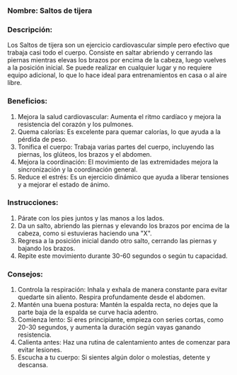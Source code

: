 ### Nombre: Saltos de tijera

### Descripción:
Los Saltos de tijera son un ejercicio cardiovascular simple pero efectivo que trabaja casi todo el cuerpo. Consiste en saltar abriendo y cerrando las piernas mientras elevas los brazos por encima de la cabeza, luego vuelves a la posición inicial. Se puede realizar en cualquier lugar y no requiere equipo adicional, lo que lo hace ideal para entrenamientos en casa o al aire libre.

### Beneficios:
1. Mejora la salud cardiovascular: Aumenta el ritmo cardíaco y mejora la resistencia del corazón y los pulmones.
2. Quema calorías: Es excelente para quemar calorías, lo que ayuda a la pérdida de peso.
3. Tonifica el cuerpo: Trabaja varias partes del cuerpo, incluyendo las piernas, los glúteos, los brazos y el abdomen.
4. Mejora la coordinación: El movimiento de las extremidades mejora la sincronización y la coordinación general.
5. Reduce el estrés: Es un ejercicio dinámico que ayuda a liberar tensiones y a mejorar el estado de ánimo.

### Instrucciones:
1. Párate con los pies juntos y las manos a los lados.
2. Da un salto, abriendo las piernas y elevando los brazos por encima de la cabeza, como si estuvieras haciendo una "X".
3. Regresa a la posición inicial dando otro salto, cerrando las piernas y bajando los brazos.
4. Repite este movimiento durante 30-60 segundos o según tu capacidad.

### Consejos:
1. Controla la respiración: Inhala y exhala de manera constante para evitar quedarte sin aliento. Respira profundamente desde el abdomen.
2. Mantén una buena postura: Mantén la espalda recta, no dejes que la parte baja de la espalda se curve hacia adentro.
3. Comienza lento: Si eres principiante, empieza con series cortas, como 20-30 segundos, y aumenta la duración según vayas ganando resistencia.
4. Calienta antes: Haz una rutina de calentamiento antes de comenzar para evitar lesiones.
5. Escucha a tu cuerpo: Si sientes algún dolor o molestias, detente y descansa.
